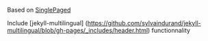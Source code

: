 Based on [SinglePaged](https://github.com/t413/SinglePaged/blob/gh-pages/site.js)

Include [jekyll-multilingual] (https://github.com/sylvaindurand/jekyll-multilingual/blob/gh-pages/_includes/header.html) functionnality 
